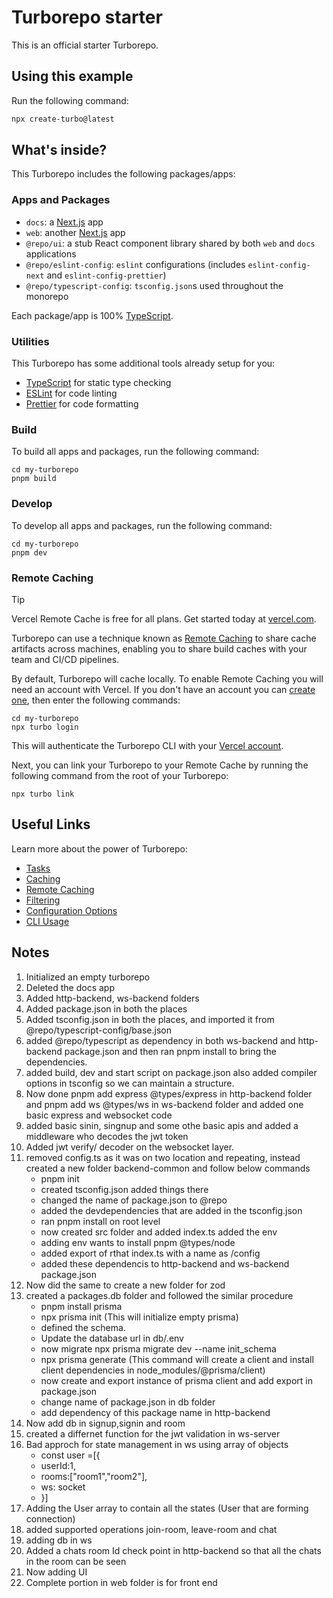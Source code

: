 # Turborepo starter

This is an official starter Turborepo.

## Using this example

Run the following command:

```sh
npx create-turbo@latest
```

## What's inside?

This Turborepo includes the following packages/apps:

### Apps and Packages

- `docs`: a [Next.js](https://nextjs.org/) app
- `web`: another [Next.js](https://nextjs.org/) app
- `@repo/ui`: a stub React component library shared by both `web` and `docs` applications
- `@repo/eslint-config`: `eslint` configurations (includes `eslint-config-next` and `eslint-config-prettier`)
- `@repo/typescript-config`: `tsconfig.json`s used throughout the monorepo

Each package/app is 100% [TypeScript](https://www.typescriptlang.org/).

### Utilities

This Turborepo has some additional tools already setup for you:

- [TypeScript](https://www.typescriptlang.org/) for static type checking
- [ESLint](https://eslint.org/) for code linting
- [Prettier](https://prettier.io) for code formatting

### Build

To build all apps and packages, run the following command:

```
cd my-turborepo
pnpm build
```

### Develop

To develop all apps and packages, run the following command:

```
cd my-turborepo
pnpm dev
```

### Remote Caching

> [!TIP]
> Vercel Remote Cache is free for all plans. Get started today at [vercel.com](https://vercel.com/signup?/signup?utm_source=remote-cache-sdk&utm_campaign=free_remote_cache).

Turborepo can use a technique known as [Remote Caching](https://turbo.build/repo/docs/core-concepts/remote-caching) to share cache artifacts across machines, enabling you to share build caches with your team and CI/CD pipelines.

By default, Turborepo will cache locally. To enable Remote Caching you will need an account with Vercel. If you don't have an account you can [create one](https://vercel.com/signup?utm_source=turborepo-examples), then enter the following commands:

```
cd my-turborepo
npx turbo login
```

This will authenticate the Turborepo CLI with your [Vercel account](https://vercel.com/docs/concepts/personal-accounts/overview).

Next, you can link your Turborepo to your Remote Cache by running the following command from the root of your Turborepo:

```
npx turbo link
```

## Useful Links

Learn more about the power of Turborepo:

- [Tasks](https://turbo.build/repo/docs/core-concepts/monorepos/running-tasks)
- [Caching](https://turbo.build/repo/docs/core-concepts/caching)
- [Remote Caching](https://turbo.build/repo/docs/core-concepts/remote-caching)
- [Filtering](https://turbo.build/repo/docs/core-concepts/monorepos/filtering)
- [Configuration Options](https://turbo.build/repo/docs/reference/configuration)
- [CLI Usage](https://turbo.build/repo/docs/reference/command-line-reference)

## Notes

1. Initialized an empty turborepo
2. Deleted the docs app
3. Added http-backend, ws-backend folders
4. Added package.json in both the places
5. Added tsconfig.json in both the places, and imported it from @repo/typescript-config/base.json
6. added @repo/typescript as dependency in both ws-backend and http-backend package.json and then ran pnpm install to bring the dependencies.
7. added build, dev and start script on package.json also added compiler options in tsconfig so we can maintain a structure.
8. Now done pnpm add express @types/express in http-backend folder and pnpm add ws @types/ws in ws-backend folder and added one basic express and websocket code
9. added basic sinin, singnup and some othe basic apis and added a middleware who decodes the jwt token
10. Added jwt verify/ decoder on the websocket layer.
11. removed config.ts as it was on two location and repeating, instead created a new folder backend-common and follow below commands
    - pnpm init
    - created tsconfig.json added things there
    - changed the name of package.json to @repo
    - added the devdependencies that are added in the tsconfig.json
    - ran pnpm install on root level
    - now created src folder and added index.ts added the env
    - adding env wants to install pnpm @types/node
    - added export of rthat index.ts with a name as /config
    - added these dependencis to http-backend and ws-backend package.json
12. Now did the same to create a new folder for zod
13. created a packages.db folder and followed the similar procedure
    - pnpm install prisma
    - npx prisma init (This will initialize empty prisma)
    - defined the schema.
    - Update the database url in db/.env
    - now migrate npx prisma migrate dev --name init_schema
    - npx prisma generate (This command will create a client and install client dependencies in node_modules/@prisma/client)
    - now create and export instance of prisma client and add export in package.json
    - change name of package.json in db folder
    - add dependency of this package name in http-backend
14. Now add db in signup,signin and room
15. created a differnet function for the jwt validation in ws-server
16. Bad approch for state management in ws using array of objects
    - const user =[{
    - userId:1,
    - rooms:["room1","room2"],
    - ws: socket
    - }]
17. Adding the User array to contain all the states (User that are forming connection)
18. added supported operations join-room, leave-room and chat
19. adding db in ws
20. Added a chats room Id check point in http-backend so that all the chats in the room can be seen
21. Now adding UI
22. Complete portion in web folder is for front end

